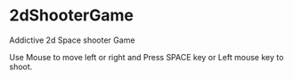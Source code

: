 # 2dShooterGame
Addictive 2d Space shooter Game

Use Mouse to move left or right and Press SPACE key or Left mouse key to shoot.
